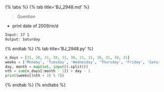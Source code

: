 {% tabs %}
{% tab title='BJ_2948.md' %}

> Question

* print date of 2009/m/d

```txt
Input: 17 1
Output: Saturday
```

{% endtab %}
{% tab title='BJ_2948.py' %}

```py
n_days = [31, 28, 31, 30, 31, 30, 31, 31, 30, 31, 30, 31]
weeks = ['Monday', 'Tuesday', 'Wednesday', 'Thursday', 'Friday', 'Saturday', 'Sunday']
day, month = map(int, input().split())
nth = sum(n_days[:month - 1]) + day - 1
print(weeks[(nth + 3) % 7])
```

{% endtab %}
{% endtabs %}
